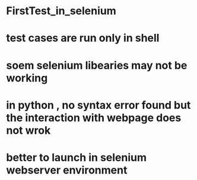 # FirstTest_in_selenium
# test cases are run only in shell 
# soem selenium libearies may not be working 
# in python , no syntax error found but the interaction with webpage does not wrok 
# better to launch in selenium webserver environment 
